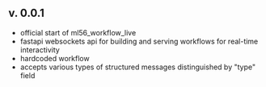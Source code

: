## v. 0.0.1

- official start of ml56_workflow_live
- fastapi websockets api for building and serving workflows for real-time
interactivity
- hardcoded workflow
- accepts various types of structured messages distinguished by "type" field